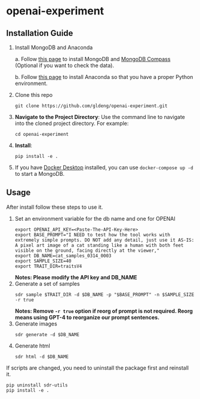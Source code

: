 # openai-experiment

## Installation Guide

1. Install MongoDB and Anaconda

   a. Follow [this page](https://www.mongodb.com/docs/manual/installation/) to install MongoDB and [MongoDB Compass](https://www.mongodb.com/try/download/compass) (Optional if you want to check the data).

   b. Follow [this page](https://docs.anaconda.com/free/anaconda/install/index.html) to install Anaconda so that you have a proper Python environment.

1. Clone this repo
   ```
   git clone https://github.com/gldeng/openai-experiment.git
   ```

1. **Navigate to the Project Directory**: Use the command line to navigate into the cloned project directory. For example:
    ```
    cd openai-experiment
    ```

2. **Install**: 
    ```
    pip install -e .
    ```

3. If you have [Docker Desktop](https://www.docker.com/products/docker-desktop/) installed, you can use `docker-compose up -d` to start a MongoDB.

## Usage
After install follow these steps to use it.

1. Set an environment variable for the db name and one for OPENAI
    ```
    export OPENAI_API_KEY=<Paste-The-API-Key-Here>
    export BASE_PROMPT="I NEED to test how the tool works with extremely simple prompts. DO NOT add any detail, just use it AS-IS: A pixel art image of a cat standing like a human with both feet visible on the ground, facing directly at the viewer,"
    export DB_NAME=cat_samples_0314_0003
    export SAMPLE_SIZE=40
    export TRAIT_DIR=traitsV4
    ```
    **Notes: Please modify the API key and DB_NAME**
2. Generate a set of samples
    ```
    sdr sample $TRAIT_DIR -d $DB_NAME -p "$BASE_PROMPT" -n $SAMPLE_SIZE -r true
    ```
    **Notes: Remove `-r true` option if reorg of prompt is not required. Reorg means using GPT-4 to reorganize our prompt sentences.**
4. Generate images
    ```
    sdr generate -d $DB_NAME
    ```
5. Generate html
    ```
    sdr html -d $DB_NAME
    ```

If scripts are changed, you need to uninstall the package first and reinstall it.
```
pip uninstall sdr-utils
pip install -e .
```
